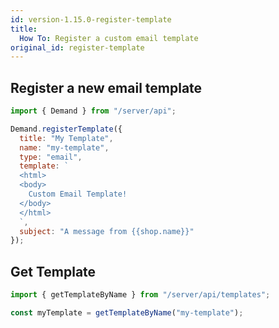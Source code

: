 ```yaml
---
id: version-1.15.0-register-template
title:
  How To: Register a custom email template
original_id: register-template
---
```


## Register a new email template

```js
import { Demand } from "/server/api";

Demand.registerTemplate({
  title: "My Template",
  name: "my-template",
  type: "email",
  template: `
  <html>
  <body>
    Custom Email Template!
  </body>
  </html>
  `,
  subject: "A message from {{shop.name}}"
});
```

## Get Template

```js
import { getTemplateByName } from "/server/api/templates";

const myTemplate = getTemplateByName("my-template");
```
